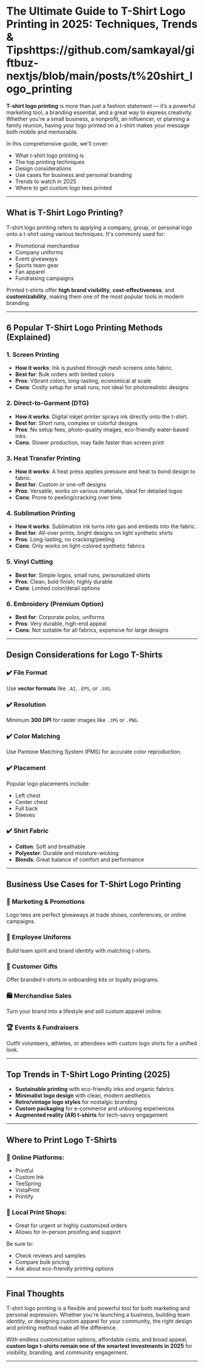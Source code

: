# The Ultimate Guide to T-Shirt Logo Printing in 2025: Techniques, Trends & Tipshttps://github.com/samkayal/giftbuz-nextjs/blob/main/posts/t%20shirt_logo_printing

**T-shirt logo printing** is more than just a fashion statement — it’s a powerful marketing tool, a branding essential, and a great way to express creativity. Whether you're a small business, a nonprofit, an influencer, or planning a family reunion, having your logo printed on a t-shirt makes your message both mobile and memorable.

In this comprehensive guide, we'll cover:

- What t-shirt logo printing is  
- The top printing techniques  
- Design considerations  
- Use cases for business and personal branding  
- Trends to watch in 2025  
- Where to get custom logo tees printed  

---

## What is T-Shirt Logo Printing?

T-shirt logo printing refers to applying a company, group, or personal logo onto a t-shirt using various techniques. It's commonly used for:

- Promotional merchandise  
- Company uniforms  
- Event giveaways  
- Sports team gear  
- Fan apparel  
- Fundraising campaigns  

Printed t-shirts offer **high brand visibility**, **cost-effectiveness**, and **customizability**, making them one of the most popular tools in modern branding.

---

## 6 Popular T-Shirt Logo Printing Methods (Explained)

### 1. Screen Printing
- **How it works**: Ink is pushed through mesh screens onto fabric.  
- **Best for**: Bulk orders with limited colors  
- **Pros**: Vibrant colors, long-lasting, economical at scale  
- **Cons**: Costly setup for small runs, not ideal for photorealistic designs  

### 2. Direct-to-Garment (DTG)
- **How it works**: Digital inkjet printer sprays ink directly onto the t-shirt.  
- **Best for**: Short runs, complex or colorful designs  
- **Pros**: No setup fees, photo-quality images, eco-friendly water-based inks  
- **Cons**: Slower production, may fade faster than screen print  

### 3. Heat Transfer Printing
- **How it works**: A heat press applies pressure and heat to bond design to fabric.  
- **Best for**: Custom or one-off designs  
- **Pros**: Versatile, works on various materials, ideal for detailed logos  
- **Cons**: Prone to peeling/cracking over time  

### 4. Sublimation Printing
- **How it works**: Sublimation ink turns into gas and embeds into the fabric.  
- **Best for**: All-over prints, bright designs on light synthetic shirts  
- **Pros**: Long-lasting, no cracking/peeling  
- **Cons**: Only works on light-colored synthetic fabrics  

### 5. Vinyl Cutting
- **Best for**: Simple logos, small runs, personalized shirts  
- **Pros**: Clean, bold finish; highly durable  
- **Cons**: Limited color/detail options  

### 6. Embroidery (Premium Option)
- **Best for**: Corporate polos, uniforms  
- **Pros**: Very durable, high-end appeal  
- **Cons**: Not suitable for all fabrics, expensive for large designs  

---

## Design Considerations for Logo T-Shirts

### ✔️ File Format  
Use **vector formats** like `.AI`, `.EPS`, or `.SVG`.

### ✔️ Resolution  
Minimum **300 DPI** for raster images like `.JPG` or `.PNG`.

### ✔️ Color Matching  
Use Pantone Matching System (PMS) for accurate color reproduction.

### ✔️ Placement  
Popular logo placements include:
- Left chest  
- Center chest  
- Full back  
- Sleeves  

### ✔️ Shirt Fabric  
- **Cotton**: Soft and breathable  
- **Polyester**: Durable and moisture-wicking  
- **Blends**: Great balance of comfort and performance  

---

## Business Use Cases for T-Shirt Logo Printing

### 🎯 Marketing & Promotions  
Logo tees are perfect giveaways at trade shows, conferences, or online campaigns.

### 👕 Employee Uniforms  
Build team spirit and brand identity with matching t-shirts.

### 🎁 Customer Gifts  
Offer branded t-shirts in onboarding kits or loyalty programs.

### 🛍️ Merchandise Sales  
Turn your brand into a lifestyle and sell custom apparel online.

### 🏆 Events & Fundraisers  
Outfit volunteers, athletes, or attendees with custom logo shirts for a unified look.

---

## Top Trends in T-Shirt Logo Printing (2025)

- **Sustainable printing** with eco-friendly inks and organic fabrics  
- **Minimalist logo design** with clean, modern aesthetics  
- **Retro/vintage logo styles** for nostalgic branding  
- **Custom packaging** for e-commerce and unboxing experiences  
- **Augmented reality (AR) t-shirts** for tech-savvy engagement  

---

## Where to Print Logo T-Shirts

### 🔹 Online Platforms:
- Printful  
- Custom Ink  
- TeeSpring  
- VistaPrint  
- Printify  

### 🔹 Local Print Shops:
- Great for urgent or highly customized orders  
- Allows for in-person proofing and support  

Be sure to:
- Check reviews and samples  
- Compare bulk pricing  
- Ask about eco-friendly printing options  

---

## Final Thoughts

T-shirt logo printing is a flexible and powerful tool for both marketing and personal expression. Whether you're launching a business, building team identity, or designing custom apparel for your community, the right design and printing method make all the difference.

With endless customization options, affordable costs, and broad appeal, **custom logo t-shirts remain one of the smartest investments in 2025** for visibility, branding, and community engagement.

---

